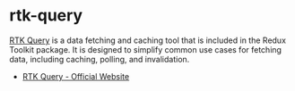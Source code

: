 # rtk-query

[RTK Query](https://redux-toolkit.js.org/rtk-query/overview) is a data fetching and caching tool that is included in the Redux Toolkit package. It is designed to simplify common use cases for fetching data, including caching, polling, and invalidation.

- [RTK Query - Official Website](https://redux-toolkit.js.org/rtk-query/overview)
